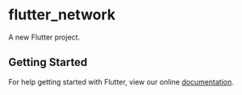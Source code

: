 # flutter_network

A new Flutter project.

## Getting Started

For help getting started with Flutter, view our online
[documentation](https://flutter.io/).
